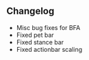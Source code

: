 ## Changelog

- Misc bug fixes for BFA
- Fixed pet bar
- Fixed stance bar
- Fixed actionbar scaling
